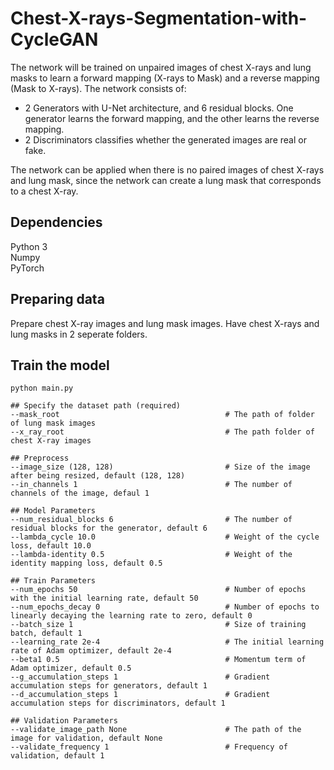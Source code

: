 # Chest-X-rays-Segmentation-with-CycleGAN

The network will be trained on unpaired images of chest X-rays and lung masks to learn a forward mapping (X-rays to Mask) and a reverse mapping (Mask to X-rays). The network consists of:
* 2 Generators with U-Net architecture, and 6 residual blocks. One generator learns the forward mapping, and the other learns the reverse mapping.
* 2 Discriminators classifies whether the generated images are real or fake. <br/>

The network can be applied when there is no paired images of chest X-rays and lung mask, since the network can create a lung mask that corresponds to a chest X-ray.

## Dependencies
Python 3 <br/>
Numpy <br/>
PyTorch <br/>

## Preparing data
Prepare chest X-ray images and lung mask images. Have chest X-rays and lung masks in 2 seperate folders.

## Train the model
```
python main.py

## Specify the dataset path (required)
--mask_root                                     # The path of folder of lung mask images
--x_ray_root                                    # The path folder of chest X-ray images

## Preprocess 
--image_size (128, 128)                         # Size of the image after being resized, default (128, 128)
--in_channels 1                                 # The number of channels of the image, defaul 1

## Model Parameters
--num_residual_blocks 6                         # The number of residual blocks for the generator, default 6
--lambda_cycle 10.0                             # Weight of the cycle loss, default 10.0
--lambda-identity 0.5                           # Weight of the identity mapping loss, default 0.5

## Train Parameters 
--num_epochs 50                                 # Number of epochs with the initial learning rate, default 50
--num_epochs_decay 0                            # Number of epochs to linearly decaying the learning rate to zero, default 0
--batch_size 1                                  # Size of training batch, default 1
--learning_rate 2e-4                            # The initial learning rate of Adam optimizer, default 2e-4
--beta1 0.5                                     # Momentum term of Adam optimizer, default 0.5
--g_accumulation_steps 1                        # Gradient accumulation steps for generators, default 1
--d_accumulation_steps 1                        # Gradient accumulation steps for discriminators, default 1

## Validation Parameters
--validate_image_path None                      # The path of the image for validation, default None
--validate_frequency 1                          # Frequency of validation, default 1
```

##




